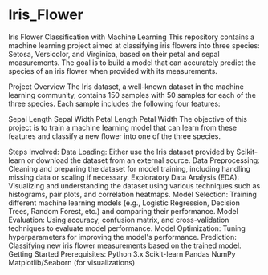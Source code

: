 # Iris_Flower
Iris Flower Classification with Machine Learning
This repository contains a machine learning project aimed at classifying iris flowers into three species: Setosa, Versicolor, and Virginica, based on their petal and sepal measurements. The goal is to build a model that can accurately predict the species of an iris flower when provided with its measurements.

Project Overview
The Iris dataset, a well-known dataset in the machine learning community, contains 150 samples with 50 samples for each of the three species. Each sample includes the following four features:

Sepal Length
Sepal Width
Petal Length
Petal Width
The objective of this project is to train a machine learning model that can learn from these features and classify a new flower into one of the three species.

Steps Involved:
Data Loading: Either use the Iris dataset provided by Scikit-learn or download the dataset from an external source.
Data Preprocessing: Cleaning and preparing the dataset for model training, including handling missing data or scaling if necessary.
Exploratory Data Analysis (EDA): Visualizing and understanding the dataset using various techniques such as histograms, pair plots, and correlation heatmaps.
Model Selection: Training different machine learning models (e.g., Logistic Regression, Decision Trees, Random Forest, etc.) and comparing their performance.
Model Evaluation: Using accuracy, confusion matrix, and cross-validation techniques to evaluate model performance.
Model Optimization: Tuning hyperparameters for improving the model's performance.
Prediction: Classifying new iris flower measurements based on the trained model.
Getting Started
Prerequisites:
Python 3.x
Scikit-learn
Pandas
NumPy
Matplotlib/Seaborn (for visualizations)
